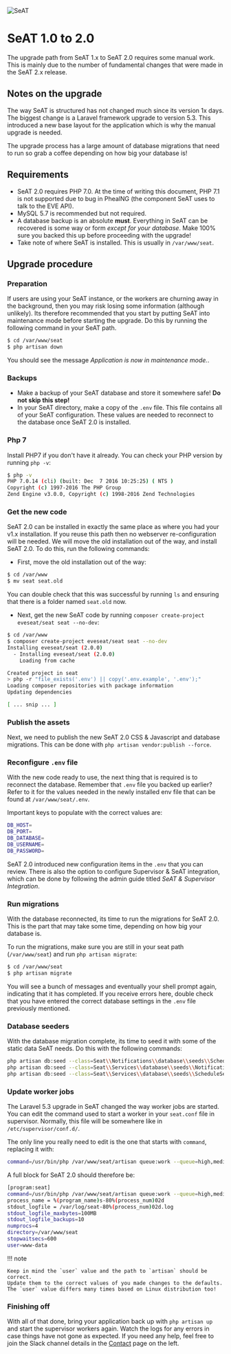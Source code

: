![SeAT](https://i.imgur.com/aPPOxSK.png)

# SeAT 1.0 to 2.0

The upgrade path from SeAT 1.x to SeAT 2.0 requires some manual work. This is mainly due to the number of fundamental changes that were made in the SeAT 2.x release.

## Notes on the upgrade

The way SeAT is structured has not changed much since its version 1x days. The biggest change is a Laravel framework upgrade to version 5.3. This introduced a new base layout for the application which is why the manual upgrade is needed.

The upgrade process has a large amount of database migrations that need to run so grab a coffee depending on how big your database is!

## Requirements

- SeAT 2.0 requires PHP 7.0. At the time of writing this document, PHP 7.1 is not supported due to bug in PhealNG (the component SeAT uses to talk to the EVE API).
- MySQL 5.7 is recommended but not required.
- A database backup is an absolute **must**. Everything in SeAT can be recovered is some way or form *except for your database*. Make 100% sure you backed this up before proceeding with the upgrade!
- Take note of where SeAT is installed. This is usually in `/var/www/seat`.

## Upgrade procedure

### Preparation

If users are using your SeAT instance, or the workers are churning away in the background, then you may risk losing some information (although unlikely). Its therefore recommended that you start by putting SeAT into maintenance mode before starting the upgrade. Do this by running the following command in your SeAT path.

```bash linenums="1"
$ cd /var/www/seat
$ php artisan down
```

You should see the message *Application is now in maintenance mode.*.

### Backups

- Make a backup of your SeAT database and store it somewhere safe! **Do not skip this step!**
- In your SeAT directory, make a copy of the `.env` file. This file contains all of your SeAT configuration. These values are needed to reconnect to the database once SeAT 2.0 is installed.

### Php 7

Install PHP7 if you don't have it already. You can check your PHP version by running `php -v`:

```bash linenums="1"
$ php -v
PHP 7.0.14 (cli) (built: Dec  7 2016 10:25:25) ( NTS )
Copyright (c) 1997-2016 The PHP Group
Zend Engine v3.0.0, Copyright (c) 1998-2016 Zend Technologies
```

### Get the new code

SeAT 2.0 can be installed in exactly the same place as where you had your v1.x installation. If you reuse this path then no webserver re-configuration will be needed. We will move the old installation out of the way, and install SeAT 2.0. To do this, run the following commands:

- First, move the old installation out of the way:

```bash linenums="1"
$ cd /var/www
$ mv seat seat.old
```

You can double check that this was successful by running `ls` and ensuring that there is a folder named `seat.old` now.

- Next, get the new SeAT code by running `composer create-project eveseat/seat seat --no-dev`:

```bash linenums="1"
$ cd /var/www
$ composer create-project eveseat/seat seat --no-dev
Installing eveseat/seat (2.0.0)
  - Installing eveseat/seat (2.0.0)
    Loading from cache

Created project in seat
> php -r "file_exists('.env') || copy('.env.example', '.env');"
Loading composer repositories with package information
Updating dependencies

[ ... snip ... ]
```

### Publish the assets

Next, we need to publish the new SeAT 2.0 CSS & Javascript and database migrations. This can be done with `php artisan vendor:publish --force`.

### Reconfigure `.env` file

With the new code ready to use, the next thing that is required is to reconnect the database. Remember that `.env` file you backed up earlier? Refer to it for the values needed in the newly installed env file that can be found at `/var/www/seat/.env`.

Important keys to populate with the correct values are:

```bash linenums="1"
DB_HOST=
DB_PORT=
DB_DATABASE=
DB_USERNAME=
DB_PASSWORD=
```

SeAT 2.0 introduced new configuration items in the `.env` that you can review. There is also the option to configure Supervisor & SeAT integration, which can be done by following the admin guide titled *SeAT & Supervisor Integration*.

### Run migrations

With the database reconnected, its time to run the migrations for SeAT 2.0. This is the part that may take some time, depending on how big your database is.

To run the migrations, make sure you are still in your seat path (`/var/www/seat`) and run `php artisan migrate`:

```bash linenums="1"
$ cd /var/www/seat
$ php artisan migrate
```

You will see a bunch of messages and eventually your shell prompt again, indicating that it has completed. If you receive errors here, double check that you have entered the correct database settings in the `.env` file previously mentioned.

### Database seeders

With the database migration complete, its time to seed it with some of the static data SeAT needs. Do this with the following commands:

```bash linenums="1"
php artisan db:seed --class=Seat\\Notifications\\database\\seeds\\ScheduleSeeder
php artisan db:seed --class=Seat\\Services\\database\\seeds\\NotificationTypesSeeder
php artisan db:seed --class=Seat\\Services\\database\\seeds\\ScheduleSeeder
```

### Update worker jobs

The Laravel 5.3 upgrade in SeAT changed the way worker jobs are started. You can edit the command used to start a worker in your `seat.conf` file in supervisor. Normally, this file will be somewhere like in `/etc/supervisor/conf.d/`.

The only line you really need to edit is the one that starts with `command`, replacing it with:

```bash
command=/usr/bin/php /var/www/seat/artisan queue:work --queue=high,medium,low,default --tries 1 --timeout=86100
```

A full block for SeAT 2.0 should therefore be:

```bash linenums="1"
[program:seat]
command=/usr/bin/php /var/www/seat/artisan queue:work --queue=high,medium,low,default --tries 1 --timeout=86100
process_name = %(program_name)s-80%(process_num)02d
stdout_logfile = /var/log/seat-80%(process_num)02d.log
stdout_logfile_maxbytes=100MB
stdout_logfile_backups=10
numprocs=4
directory=/var/www/seat
stopwaitsecs=600
user=www-data
```

!!! note

    Keep in mind the `user` value and the path to `artisan` should be correct.
    Update them to the correct values of you made changes to the defaults.
    The `user` value differs many times based on Linux distribution too!

### Finishing off

With all of that done, bring your application back up with `php artisan up` and start the supervisor workers again.
Watch the logs for any errors in case things have not gone as expected.
If you need any help, feel free to join the Slack channel details in the [Contact] page on the left.

[Contact]: ../about/contact.md